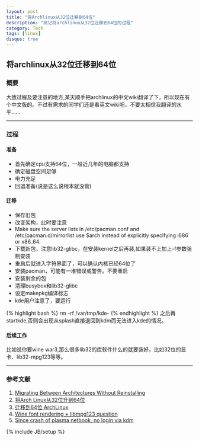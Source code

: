 ```yaml
---
layout: post
title: "将Archlinux从32位迁移到64位"
description: "简记将archlinux从32位迁移到64位的过程"
category: Tech
tags: [linux]
disqus: true
---
```


## 将archlinux从32位迁移到64位 ##

### 概要 ###

大致过程及要注意的地方,某天顺手把archlinux的中文wiki翻译了下，所以现在有个中文版的。不过有需求的同学们还是看英文wiki吧，不要太相信我翻译的水平......

***

### 过程 ###

#### 准备 ####

- 首先确定cpu支持64位，一般近几年的电脑都支持
- 确定磁盘空间足够
- 电力充足
- 回退准备(说是这么说根本就没管)

#### 迁移 ####

- 保存旧包
- 改变架构，此时要注意
-   Make sure the server lists in /etc/pacman.conf and /etc/pacman.d/mirrorlist use $arch instead of explicitly specifying i686 or x86_64.
- 下载新包，注意lib32-glibc，在安装kernel之后再装,如果装不上加上-f参数强制安装
- 重启后就进入字符界面了，可以确认内核已经64位了
- 安装pacman，可能有一堆错误或警告。不要重启
- 安装剩余的包
- 清理busybox和lib32-glibc
- 设定makepkg编译标志
- kde用户注意了，要运行

{% highlight bash %}
rm -rf /var/tmp/kde-<username>
{% endhighlight %}
  之后再startkde,否则会出现从splash直接退回到kdm而无法进入kde的情况。

#### 后续工作 ####

比如说你要wine war3,那么很多lib32的库软件什么的就要装好，比如32位的显卡、lib32-mpg123等等。

***

### 参考文献 ###

1. [Migrating Between Architectures Without Reinstalling](https://wiki.archlinux.org/index.php/Migrating_Between_Architectures_Without_Reinstalling#Change_Pacman_architecture)
2. [将Arch Linux从32位升到64位](http://fancyoung.com/blog/migrating-between-architectures-without-reinstalling/)
3. [迁移到64位 ArchLinux](http://lilydjwg.is-programmer.com/2012/2/23/migrate-to-64bit-archlinux.32230.html)
4. [Wine font rendering + libmpg123 question](https://bbs.archlinux.org/viewtopic.php?id#79549)
5. [Since crash of plasma netbook, no login via kdm](http://forum.kde.org/viewtopic.php?f#17&t#91736)

{% include JB/setup %}
